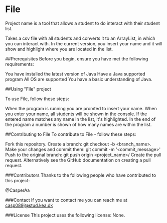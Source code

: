 # File

Project name is a tool that allows a student to do interact with their student list.

Takes a csv file with all students and converts it to an ArrayList, in which you can interact with. 
In the current version, you insert your name and it will show and highlight where you are located in the list.

##Prerequisites
Before you begin, ensure you have met the following requirements:

You have installed the latest version of Java
Have a Java supported program
All OS are supported
You have a basic understanding of Java.

##Using "File" project

To use File, follow these steps:

When the program is running you are promted to insert your name. When you enter your name, all students will be shown in the console. 
If the entered name matches any name in the list, it's highlighted.
In the end of the program a number is shown of how many names are within the list.

##Contributing to File
To contribute to File - follow these steps:

Fork this repository.
Create a branch: git checkout -b <branch_name>.
Make your changes and commit them: git commit -m '<commit_message>'
Push to the original branch: git push origin <project_name>/<location>
Create the pull request.
Alternatively see the GitHub documentation on creating a pull request.

###Contributors
Thanks to the following people who have contributed to this project:

@CasperAa


###Contact
If you want to contact me you can reach me at casp089j@stud.kea.dk

###License
This project uses the following license: None.
